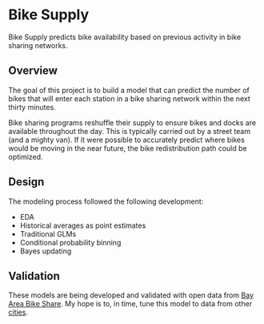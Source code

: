 # Bike Supply

Bike Supply predicts bike availability based on previous activity in bike sharing networks. 

## Overview

The goal of this project is to build a model that can predict the number of bikes that will enter each station in a bike sharing network within the next thirty minutes. 

Bike sharing programs reshuffle their supply to ensure bikes and docks are available throughout the day. This is typically carried out by a street team (and a mighty van). If it were possible to accurately predict where bikes would be moving in the near future, the bike redistribution path could be optimized. 

## Design 

The modeling process followed the following development:

* EDA 
* Historical averages as point estimates
* Traditional GLMs
* Conditional probability binning
* Bayes updating

## Validation

These models are being developed and validated with open data from [Bay Area Bike Share](http://www.bayareabikeshare.com/open-data). My hope is to, in time, tune this model to data from other [cities](https://github.com/BetaNYC/Bike-Share-Data-Best-Practices/wiki/Bike-Share-Data-Systems).
